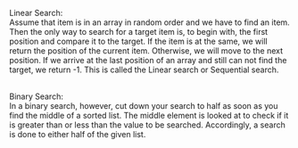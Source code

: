 Linear Search:
<br/>
Assume that item is in an array in random order and we have to find an item. Then the only way to search for a target item is, to begin with, the first position and compare it to the target. If the item is at the same, we will return the position of the current item. Otherwise, we will move to the next position. If we arrive at the last position of an array and still can not find the target, we return -1. This is called the Linear search or Sequential search.

<br/>
Binary Search:
<br/>
In a binary search, however, cut down your search to half as soon as you find the middle of a sorted list. The middle element is looked at to check if it is greater than or less than the value to be searched. Accordingly, a search is done to either half of the given list.